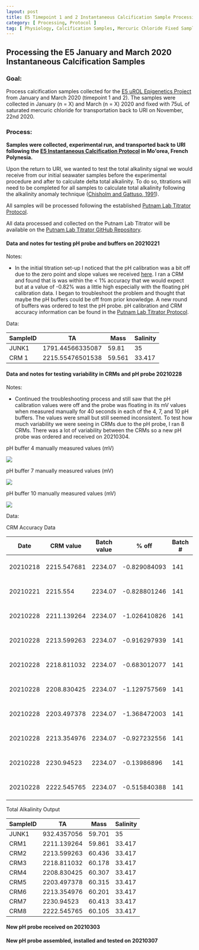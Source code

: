 ```yaml
---
layout: post
title: E5 Timepoint 1 and 2 Instantaneous Calcification Sample Processing (Samples Collected in 2020)
category: [ Processing, Protocol ]
tag: [ Physiology, Calcification Samples, Mercuric Chloride Fixed Samples ]
---
```

## Processing the E5 January and March 2020 Instantaneous Calcification Samples

### Goal:
Process calcification samples collected for the [E5 uROL Epigenetics Project](https://urol-e5.github.io) from January and March 2020 (timepoint 1 and 2). The samples were collected in January (n = X) and March (n = X) 2020 and fixed with 75uL of saturated mercuric chloride for transportation back to URI on November, 22nd 2020.

### Process:

**Samples were collected, experimental run, and transported back to URI following the [E5 Instantaneous Calcification Protocol](https://github.com/urol-e5/protocols/blob/master/2020-01-01-Instantaneous-Calcification-Protocol.md) in Mo'orea, French Polynesia.**

Upon the return to URI, we wanted to test the total alkalinity signal we would receive from our initial seawater samples before the experimental procedure and after to calculate delta total alkalinity. To do so, titrations will need to be completed for all samples to calculate total alkalinity following the alkalinity anomaly technique ([Chisholm and Gattuso, 1991](https://aslopubs.onlinelibrary.wiley.com/doi/pdf/10.4319/lo.1991.36.6.1232)).

All samples will be processed following the established [Putnam Lab Titrator Protocol](https://github.com/Putnam-Lab/Lab_Management/blob/master/Lab_Resourses/Equipment_Protocols/Titrator_Protocols/Titrator_Protocol.md).

All data processed and collected on the Putnam Lab Titrator will be available on the [Putnam Lab Titrator GitHub Repository](https://github.com/Putnam-Lab/Titrator).


#### Data and notes for testing pH probe and buffers on 20210221

Notes:
- In the initial titration set-up I noticed that the pH calibration was a bit off due to the zero point and slope values we received [here](https://github.com/Putnam-Lab/Titrator/blob/main/Data/pHCalibration.csv). I ran a CRM and found that is was within the < 1% accuracy that we would expect but at a value of -0.82% was a little high especially with the floating pH calibration data. I began to troubleshoot the problem and thought that maybe the pH buffers could be off from prior knowledge. A new round of buffers was ordered to test the pH probe. pH calibration and CRM accuracy information can be found in the [Putnam Lab Titrator Protocol](https://github.com/Putnam-Lab/Lab_Management/blob/master/Lab_Resourses/Equipment_Protocols/Titrator_Protocols/Titrator_Protocol.md).

Data:

| SampleID | TA               | Mass   | Salinity |
|----------|------------------|--------|----------|
| JUNK1    | 1791.44566335087 | 59.81  | 35       |
| CRM 1    | 2215.55476501538 | 59.561 | 33.417   |



#### Data and notes for testing variability in CRMs and pH probe 20210228

Notes:
- Continued the troubleshooting process and still saw that the pH calibration values were off and the probe was floating in its mV values when measured manually for 40 seconds in each of the 4, 7, and 10 pH buffers. The values were small but still seemed inconsistent. To test how much variability we were seeing in CRMs due to the pH probe, I ran 8 CRMs. There was a lot of variability between the CRMs so a new pH probe was ordered and received on 20210304.

pH buffer 4 manually measured values (mV)

![](https://raw.githubusercontent.com/daniellembecker/DanielleBecker_Lab_Notebook/master/images/pH.probe.4.jpg)

pH buffer 7 manually measured values (mV)

![](https://raw.githubusercontent.com/daniellembecker/DanielleBecker_Lab_Notebook/master/images/pH.probe.7.jpg)

pH buffer 10 manually measured values (mV)

![](https://raw.githubusercontent.com/daniellembecker/DanielleBecker_Lab_Notebook/master/images/pH.probe.10.jpg)

Data:

CRM Accuracy Data

| Date     | CRM value   | Batch value | % off        | Batch # | Notes               |
|----------|-------------|-------------|--------------|---------|---------------------|
| 20210218 | 2215.547681 | 2234.07     | -0.829084093 | 141     | CRM opened 20210216 |
| 20210221 | 2215.554    | 2234.07     | -0.828801246 | 141     | CRM opened 20210221 |
| 20210228 | 2211.139264 | 2234.07     | -1.026410826 | 141     | CRM opened 20210216 |
| 20210228 | 2213.599263 | 2234.07     | -0.916297939 | 141     | CRM opened 20210216 |
| 20210228 | 2218.811032 | 2234.07     | -0.683012077 | 141     | CRM opened 20210228 |
| 20210228 | 2208.830425 | 2234.07     | -1.129757569 | 141     | CRM opened 20210228 |
| 20210228 | 2203.497378 | 2234.07     | -1.368472003 | 141     | CRM opened 20210228 |
| 20210228 | 2213.354976 | 2234.07     | -0.927232556 | 141     | CRM opened 20210228 |
| 20210228 | 2230.94523  | 2234.07     | -0.13986896  | 141     | CRM opened 20210228 |
| 20210228 | 2222.545765 | 2234.07     | -0.515840388 | 141     | CRM opened 20210228 |

Total Alkalinity Output

| SampleID | TA          | Mass   | Salinity |
|----------|-------------|--------|----------|
| JUNK1    | 932.4357056 | 59.701 | 35       |
| CRM1     | 2211.139264 | 59.861 | 33.417   |
| CRM2     | 2213.599263 | 60.436 | 33.417   |
| CRM3     | 2218.811032 | 60.178 | 33.417   |
| CRM4     | 2208.830425 | 60.307 | 33.417   |
| CRM5     | 2203.497378 | 60.315 | 33.417   |
| CRM6     | 2213.354976 | 60.201 | 33.417   |
| CRM7     | 2230.94523  | 60.413 | 33.417   |
| CRM8     | 2222.545765 | 60.105 | 33.417   |


#### New pH probe received on 20210303
#### New pH probe assembled, installed and tested on 20210307 
